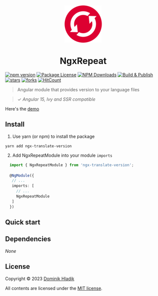 <p align="center">
  <a href="https://github.com/Celtian/ngx-translate-version" target="blank"><img src="assets/logo.svg?sanitize=true" alt="" width="120"></a>
  <h1 align="center">NgxRepeat</h1>
</p>

[![npm version](https://badge.fury.io/js/ngx-translate-version.svg)](https://badge.fury.io/js/ngx-translate-version)
[![Package License](https://img.shields.io/npm/l/ngx-translate-version.svg)](https://www.npmjs.com/ngx-translate-version)
[![NPM Downloads](https://img.shields.io/npm/dm/ngx-translate-version.svg)](https://www.npmjs.com/ngx-translate-version)
[![Build & Publish](https://github.com/celtian/ngx-translate-version/workflows/Build%20&%20Publish/badge.svg)](https://github.com/celtian/ngx-translate-version/actions)
[![stars](https://badgen.net/github/stars/celtian/ngx-translate-version)](https://github.com/celtian/ngx-translate-version/)
[![forks](https://badgen.net/github/forks/celtian/ngx-translate-version)](https://github.com/celtian/ngx-translate-version/)
[![HitCount](http://hits.dwyl.com/celtian/ngx-translate-version.svg)](http://hits.dwyl.com/celtian/ngx-translate-version)

> Angular module that provides version to your language files

> ✓ _Angular 15, Ivy and SSR compatible_

Here's the [demo](http://celtian.github.io/ngx-translate-version/)

## Install

1. Use yarn (or npm) to install the package

```terminal
yarn add ngx-translate-version
```

2. Add NgxRepeatModule into your module `imports`

```typescript
  import { NgxRepeatModule } from 'ngx-translate-version';

  @NgModule({
   // ...
   imports: [
     // ...
     NgxRepeatModule
   ]
  })
```

## Quick start

## Dependencies

_None_

## License

Copyright &copy; 2023 [Dominik Hladik](https://github.com/Celtian)

All contents are licensed under the [MIT license].

[mit license]: LICENSE
